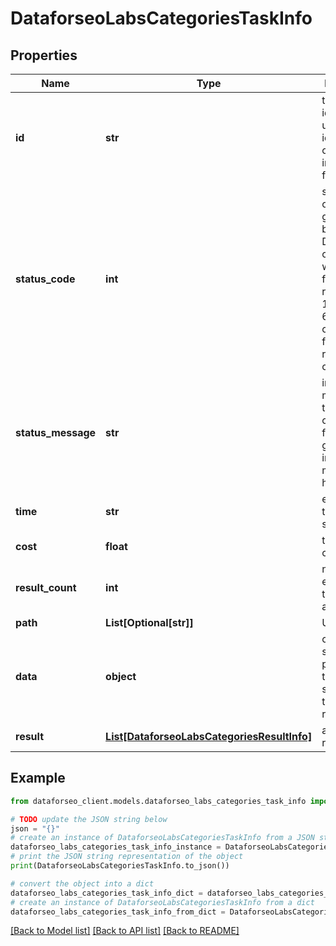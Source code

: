 # DataforseoLabsCategoriesTaskInfo


## Properties

Name | Type | Description | Notes
------------ | ------------- | ------------- | -------------
**id** | **str** | task identifier unique task identifier in our system in the UUID format | [optional] 
**status_code** | **int** | status code of the task generated by DataForSEO, can be within the following range: 10000-60000 you can find the full list of the response codes here | [optional] 
**status_message** | **str** | informational message of the task you can find the full list of general informational messages here | [optional] 
**time** | **str** | execution time, seconds | [optional] 
**cost** | **float** | total tasks cost, USD | [optional] 
**result_count** | **int** | number of elements in the result array | [optional] 
**path** | **List[Optional[str]]** | URL path | [optional] 
**data** | **object** | contains the same parameters that you specified in the POST request | [optional] 
**result** | [**List[DataforseoLabsCategoriesResultInfo]**](DataforseoLabsCategoriesResultInfo.md) | array of results | [optional] 

## Example

```python
from dataforseo_client.models.dataforseo_labs_categories_task_info import DataforseoLabsCategoriesTaskInfo

# TODO update the JSON string below
json = "{}"
# create an instance of DataforseoLabsCategoriesTaskInfo from a JSON string
dataforseo_labs_categories_task_info_instance = DataforseoLabsCategoriesTaskInfo.from_json(json)
# print the JSON string representation of the object
print(DataforseoLabsCategoriesTaskInfo.to_json())

# convert the object into a dict
dataforseo_labs_categories_task_info_dict = dataforseo_labs_categories_task_info_instance.to_dict()
# create an instance of DataforseoLabsCategoriesTaskInfo from a dict
dataforseo_labs_categories_task_info_from_dict = DataforseoLabsCategoriesTaskInfo.from_dict(dataforseo_labs_categories_task_info_dict)
```
[[Back to Model list]](../README.md#documentation-for-models) [[Back to API list]](../README.md#documentation-for-api-endpoints) [[Back to README]](../README.md)


